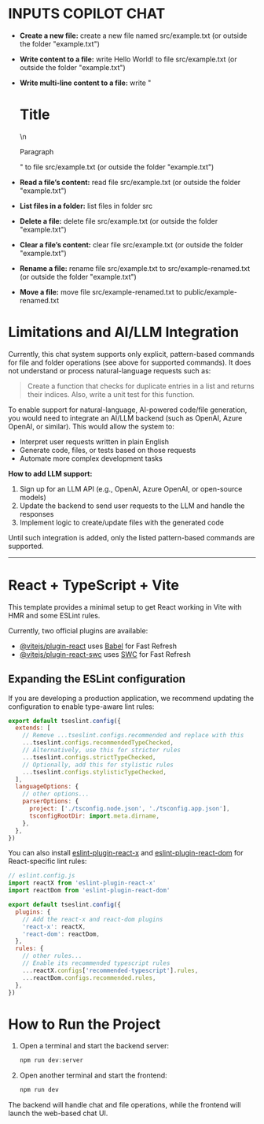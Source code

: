 # INPUTS COPILOT CHAT

- **Create a new file:**
create a new file named src/example.txt 
(or outside the folder "example.txt")

- **Write content to a file:**
write Hello World! to file src/example.txt 
(or outside the folder "example.txt")

- **Write multi-line content to a file:**
write "<h1>Title</h1>\n<p>Paragraph</p>" to file src/example.txt 
(or outside the folder "example.txt")

- **Read a file’s content:**
read file src/example.txt
(or outside the folder "example.txt")

- **List files in a folder:**
list files in folder src

- **Delete a file:**
delete file src/example.txt
(or outside the folder "example.txt")

- **Clear a file’s content:**
clear file src/example.txt
(or outside the folder "example.txt")

- **Rename a file:**
rename file src/example.txt to src/example-renamed.txt
(or outside the folder "example.txt")

- **Move a file:**
move file src/example-renamed.txt to public/example-renamed.txt

# Limitations and AI/LLM Integration

Currently, this chat system supports only explicit, pattern-based commands for file and folder operations (see above for supported commands). It does not understand or process natural-language requests such as:

> Create a function that checks for duplicate entries in a list and returns their indices. Also, write a unit test for this function.

To enable support for natural-language, AI-powered code/file generation, you would need to integrate an AI/LLM backend (such as OpenAI, Azure OpenAI, or similar). This would allow the system to:
- Interpret user requests written in plain English
- Generate code, files, or tests based on those requests
- Automate more complex development tasks

**How to add LLM support:**
1. Sign up for an LLM API (e.g., OpenAI, Azure OpenAI, or open-source models)
2. Update the backend to send user requests to the LLM and handle the responses
3. Implement logic to create/update files with the generated code

Until such integration is added, only the listed pattern-based commands are supported.

---

# React + TypeScript + Vite

This template provides a minimal setup to get React working in Vite with HMR and some ESLint rules.

Currently, two official plugins are available:

- [@vitejs/plugin-react](https://github.com/vitejs/vite-plugin-react/blob/main/packages/plugin-react) uses [Babel](https://babeljs.io/) for Fast Refresh
- [@vitejs/plugin-react-swc](https://github.com/vitejs/vite-plugin-react/blob/main/packages/plugin-react-swc) uses [SWC](https://swc.rs/) for Fast Refresh

## Expanding the ESLint configuration

If you are developing a production application, we recommend updating the configuration to enable type-aware lint rules:

```js
export default tseslint.config({
  extends: [
    // Remove ...tseslint.configs.recommended and replace with this
    ...tseslint.configs.recommendedTypeChecked,
    // Alternatively, use this for stricter rules
    ...tseslint.configs.strictTypeChecked,
    // Optionally, add this for stylistic rules
    ...tseslint.configs.stylisticTypeChecked,
  ],
  languageOptions: {
    // other options...
    parserOptions: {
      project: ['./tsconfig.node.json', './tsconfig.app.json'],
      tsconfigRootDir: import.meta.dirname,
    },
  },
})
```

You can also install [eslint-plugin-react-x](https://github.com/Rel1cx/eslint-react/tree/main/packages/plugins/eslint-plugin-react-x) and [eslint-plugin-react-dom](https://github.com/Rel1cx/eslint-react/tree/main/packages/plugins/eslint-plugin-react-dom) for React-specific lint rules:

```js
// eslint.config.js
import reactX from 'eslint-plugin-react-x'
import reactDom from 'eslint-plugin-react-dom'

export default tseslint.config({
  plugins: {
    // Add the react-x and react-dom plugins
    'react-x': reactX,
    'react-dom': reactDom,
  },
  rules: {
    // other rules...
    // Enable its recommended typescript rules
    ...reactX.configs['recommended-typescript'].rules,
    ...reactDom.configs.recommended.rules,
  },
})
```

# How to Run the Project

1. Open a terminal and start the backend server:
   ```powershell
   npm run dev:server
   ```
2. Open another terminal and start the frontend:
   ```powershell
   npm run dev
   ```

The backend will handle chat and file operations, while the frontend will launch the web-based chat UI.
